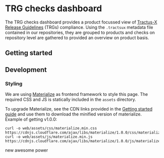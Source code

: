 # TRG checks dashboard

The TRG checks dashboard provides a product focussed view of [Tractus-X Release Guidelines](https://eclipse-tractusx.github.io/docs/release) (TRGs) compliance.
Using the `.tractsux` metadata file contained in our repositories, they are grouped to products and checks on repository level
are gathered to provided an overview on product basis.

## Getting started

## Development

### Styling

We are using [Materialize](https://materializecss.com) as frontend framework to style this page.
The required CSS and JS is statically included in the `assets` directory.

To upgrade Materialize, see the CDN links provided in the [Getting started guide](https://materializecss.com/getting-started.html) and use them to download the
minified version of materialize. Example of getting v1.0.0:

```shell
curl -o web/assets/css/materialize.min.css https://cdnjs.cloudflare.com/ajax/libs/materialize/1.0.0/css/materialize.min.css
curl -o web/assets/js/materialize.min.js https://cdnjs.cloudflare.com/ajax/libs/materialize/1.0.0/js/materialize.min.js
```
new
awesome
power
